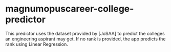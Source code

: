 # magnumopuscareer-college-predictor
This predictor uses the dataset provided by [JoSAA] to predict the colleges an engineering aspirant may get. If no rank is provided, the app predicts the rank using Linear Regression.
